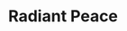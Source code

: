 ---
pid: pt119
title: Radiant Peace
location_transcription: Prominent Park
coordinates: "[-75.128543826042, 39.966134111862]"
zipcode: '19355'
gen_neighborhood: 
neighborhood: 
outside_phl: 'Malvern PA '
age: '52'
age_range: 50-59
instagram: 
image_file_name: pt_119.jpg
proposal_transcription: |-
  Peace sign that is of huge scale; play on/climbable; lights @ night
  use of shadow/sunlight & casting of shadows
  recycled materials
topic: Unity,Uplifting
topic_summary: 0, 0
type: Concrete,Sculpture Statue
keywords_other: peace
credit: Mary Hunot
image_labels: 
twitter: 
facebook: 
permalink: "/monuments/pt119/"
layout: item-page
---